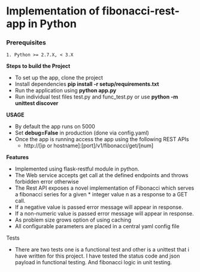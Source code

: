 # Implementation of fibonacci-rest-app in Python

### Prerequisites
    1. Python >= 2.7.X, < 3.X

**Steps to build the Project**
* To set up the app, clone the project
* Install dependencies **pip install -r setup/requirements.txt**
* Run the application using **python app.py**
* Run individual test files test.py and func_test.py or use **python -m unittest discover**

**USAGE**
* By default the app runs on 5000
* Set **debug=False** in production (done via config.yaml)
* Once the app is running access the app using the following REST APIs
     * http://[ip or hostname]:[port]/v1/fibonacci/get/[num]

**Features**
* Implemented using flask-restful module in python.
* The Web service accepts get call at the defined endpoints and throws forbidden error otherwise
* The Rest API exposes a novel implementation of Fibonacci which serves a fibonacci series for a given * integer value n as a response to a GET call.
* If a negative value is passed error message will appear in response.
* If a non-numeric value is passed error message will appear in response.
* As problem size grows option of using caching
* All configurable parameters are placed in a central yaml config file

Tests
* There are two tests one is a functional test and other is a unittest that i have written for this project. I have tested the status code and json payload in functional testing. And fibonacci logic in unit testing.
